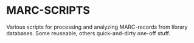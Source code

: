 MARC-SCRIPTS
=========

Various scripts for processing and analyzing MARC-records from library databases. Some reuseable, others quick-and-dirty one-off stuff.
